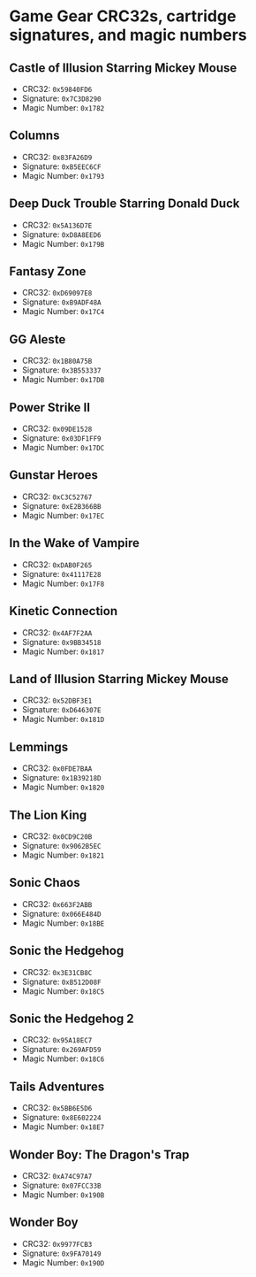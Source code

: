 # Game Gear CRC32s, cartridge signatures, and magic numbers

## Castle of Illusion Starring Mickey Mouse

- CRC32: `0x59840FD6`
- Signature: `0x7C3D8290`
- Magic Number: `0x1782`

## Columns

- CRC32: `0x83FA26D9`
- Signature: `0xB5EEC6CF`
- Magic Number: `0x1793`

## Deep Duck Trouble Starring Donald Duck

- CRC32: `0x5A136D7E`
- Signature: `0xD8A8EED6`
- Magic Number: `0x179B`

## Fantasy Zone

- CRC32: `0xD69097E8`
- Signature: `0xB9ADF48A`
- Magic Number: `0x17C4`

## GG Aleste

- CRC32: `0x1B80A75B`
- Signature: `0x3B553337`
- Magic Number: `0x17DB`

## Power Strike II

- CRC32: `0x09DE1528`
- Signature: `0x03DF1FF9`
- Magic Number: `0x17DC`

## Gunstar Heroes

- CRC32: `0xC3C52767`
- Signature: `0xE2B366BB`
- Magic Number: `0x17EC`

## In the Wake of Vampire

- CRC32: `0xDAB0F265`
- Signature: `0x41117E28`
- Magic Number: `0x17F8`

## Kinetic Connection

- CRC32: `0x4AF7F2AA`
- Signature: `0x9BB34518`
- Magic Number: `0x1817`

## Land of Illusion Starring Mickey Mouse

- CRC32: `0x52DBF3E1`
- Signature: `0xD646307E`
- Magic Number: `0x181D`

## Lemmings

- CRC32: `0x0FDE7BAA`
- Signature: `0x1B39218D`
- Magic Number: `0x1820`

## The Lion King

- CRC32: `0x0CD9C20B`
- Signature: `0x9062B5EC`
- Magic Number: `0x1821`

## Sonic Chaos

- CRC32: `0x663F2ABB`
- Signature: `0x066E484D`
- Magic Number: `0x18BE`

## Sonic the Hedgehog

- CRC32: `0x3E31CB8C`
- Signature: `0xB512D08F`
- Magic Number: `0x18C5`

## Sonic the Hedgehog 2

- CRC32: `0x95A18EC7`
- Signature: `0x269AFD59`
- Magic Number: `0x18C6`

## Tails Adventures

- CRC32: `0x5BB6E5D6`
- Signature: `0x8E602224`
- Magic Number: `0x18E7`

## Wonder Boy: The Dragon's Trap

- CRC32: `0xA74C97A7`
- Signature: `0x07FCC33B`
- Magic Number: `0x190B`

## Wonder Boy

- CRC32: `0x9977FCB3`
- Signature: `0x9FA70149`
- Magic Number: `0x190D`